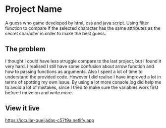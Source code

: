 # Project Name

A guess who game developed by html, css and java script. Using filter function to compare if the selected character has the same attributes as the secret character in order to make the best guess.


## The problem

I thought I could have less struggle compare to the last project, but I found it very hard. I realised I still have some confusion about arrow function and how to passing functions as arguments. 
Also I spent a lot of time to understand the provided code. However I did realise I have improved a lot in terms of spotting my own issue.
By using a lot more console.log did help me to avoid a lot of mistakes, since I tried to make sure the variables work first before I move on and write more. 


## View it live

https://jocular-queijadas-c57f9a.netlify.app
